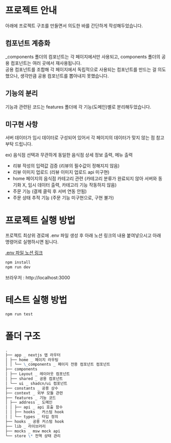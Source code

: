 # 프로젝트 안내

아래에 프로젝트 구조를 만들면서 의도한 바를 간단하게 작성해두었습니다.

## 컴포넌트 계층화

\_components 폴더의 컴포넌트는 각 페이지에서만 사용되고, components 폴더의 공용 컴포넌트는 여러 곳에서 재사용됩니다.  
공용 컴포넌트를 조합해 각 페이지에서 독립적으로 사용되는 컴포넌트를 만드는 걸 의도했으나, 생각만큼 공용 컴포넌트를 뽑아내지 못했습니다.

## 기능의 분리

기능과 관련된 코드는 features 폴더에 각 기능(도메인)별로 분리해두었습니다.

## 미구현 사항

서버 데이터가 임시 데이터로 구성되어 있어서 각 페이지의 데이터가 맞지 않는 점 참고 부탁 드립니다.

ex) 음식점 선택과 무관하게 동일한 음식점 상세 정보 출력, 메뉴 출력

- 리뷰 작성의 입력값 검증 (리뷰의 필수값이 정해지지 않음)
- 리뷰 이미지 업로드 (리뷰 이미지 업로드 api 미구현)
- home 페이지의 음식점 카테고리 관련 (카테고리 분류가 완료되지 않아 서버와 동기화 X, 임시 데이터 출력, 카테고리 기능 작동하지 않음)
- 주문 기능 (결제 클릭 후 서버 연동 안됨)
- 주문 상태 추적 기능 (주문 기능 미구현으로, 구현 불가)

# 프로젝트 실행 방법

프로젝트 최상위 경로에 .env 파일 생성 후 아래 노션 링크의 내용 붙여넣으시고 아래 명령어로 실행하시면 됩니다.

[.env 파일 노션 링크](https://www.notion.so/env-f7957591ddb542cbab5d83ea649603d6?pvs=4)

```bash
npm install
npm run dev
```

브라우저 : http://localhost:3000

# 테스트 실행 방법

```bash
npm run test
```

# 폴더 구조

```md
.
├── app _ nextjs 앱 라우터
│ ├── home _ 페이지 라우팅
│ │ └── \_components _ 페이지 전용 컴포넌트 컴포넌트
├── components
│ ├── Layout _ 레이아웃 컴포넌트
│ ├── shared _ 공용 컴포넌트
│ └── ui _ shadcn/ui 컴포넌트
├── constants _ 공용 상수
├── context _ 외부 모듈 관련
├── features _ 기능 코드
│ ├── address _ 도메인
│ │ ├── api _ api 호출 함수
│ │ ├── hooks _ 커스텀 hook
│ │ └── types _ 타입 정의
├── hooks _ 공용 커스텀 hook
├── lib _ 라이브러리
├── mocks _ msw mock api
└── store \* 전역 상태 관리
```

